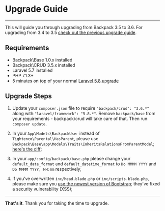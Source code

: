 # Upgrade Guide

---

This will guide you through upgrading from Backpack 3.5 to 3.6. For upgrading from 3.4 to 3.5 [check out the previous upgrade guide](https://backpackforlaravel.com/docs/3.5/upgrade-guide).

<a name="requirements"></a>
## Requirements

- Backpack\Base 1.0.x installed
- Backpack\CRUD 3.5.x installed
- Laravel 5.7 installed
- PHP 7.1.3+
- 5 minutes on top of your normal [Laravel 5.8 upgrade](https://laravel.com/docs/5.8/upgrade)

<a name="upgraade-steps"></a>
## Upgrade Steps

1. Update your ```composer.json``` file to require ```"backpack/crud": "3.6.*"``` along with ```"laravel/framework": "5.8.*"```. Remove ```backpack/base``` from your requirements - backpack/crud will take care of that. Then run ```composer update```.

2. In your ```App\Models\BackpackUser``` instead of ```Tightenco\Parental\HasParent```, please use ```Backpack\Base\app\Models\Traits\InheritsRelationsFromParentModel```; [here's the diff](https://github.com/Laravel-Backpack/Base/pull/362/files#diff-f075b83ebb2b1ef3ba84dec14b395607);

3. In your ```app/config/backpack/base.php``` please change your ```default_date_format``` and ```default_datetime_format``` to ```Do MMMM YYYY``` and ```Do MMMM YYYY, HH:mm``` respectively;

4. If you've overwritten ```inc/head.blade.php``` or ```inc/scripts.blade.php```, please make sure you [use the newest version of Bootstrap](https://github.com/Laravel-Backpack/Base/pull/362/files#diff-96ac3ea4d0cb85053acf44e3772eb5f1); they've fixed a security vulnerability (XSS);

---

**That's it**. Thank you for taking the time to upgrade.
